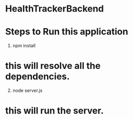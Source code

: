 # HealthTrackerBackend
# Steps to Run this application
1) npm install 
 # this will resolve all the dependencies.
2) node server.js
# this will  run the server.
